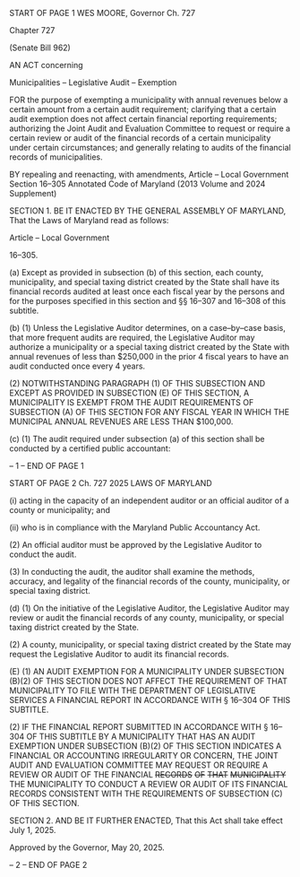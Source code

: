 START OF PAGE 1
WES MOORE, Governor Ch. 727

Chapter 727

(Senate Bill 962)

AN ACT concerning

Municipalities – Legislative Audit – Exemption

FOR the purpose of exempting a municipality with annual revenues below a certain amount
from a certain audit requirement; clarifying that a certain audit exemption does not
affect certain financial reporting requirements; authorizing the Joint Audit and
Evaluation Committee to request or require a certain review or audit of the financial
records of a certain municipality under certain circumstances; and generally relating
to audits of the financial records of municipalities.

BY repealing and reenacting, with amendments,
Article – Local Government
Section 16–305
Annotated Code of Maryland
(2013 Volume and 2024 Supplement)

SECTION 1. BE IT ENACTED BY THE GENERAL ASSEMBLY OF MARYLAND,
That the Laws of Maryland read as follows:

Article – Local Government

16–305.

(a) Except as provided in subsection (b) of this section, each county, municipality,
and special taxing district created by the State shall have its financial records audited at
least once each fiscal year by the persons and for the purposes specified in this section and
§§ 16–307 and 16–308 of this subtitle.

(b) (1) Unless the Legislative Auditor determines, on a case–by–case basis,
that more frequent audits are required, the Legislative Auditor may authorize a
municipality or a special taxing district created by the State with annual revenues of less
than $250,000 in the prior 4 fiscal years to have an audit conducted once every 4 years.

(2) NOTWITHSTANDING PARAGRAPH (1) OF THIS SUBSECTION AND
EXCEPT AS PROVIDED IN SUBSECTION (E) OF THIS SECTION, A MUNICIPALITY IS
EXEMPT FROM THE AUDIT REQUIREMENTS OF SUBSECTION (A) OF THIS SECTION
FOR ANY FISCAL YEAR IN WHICH THE MUNICIPAL ANNUAL REVENUES ARE LESS
THAN $100,000.

(c) (1) The audit required under subsection (a) of this section shall be
conducted by a certified public accountant:

– 1 –
END OF PAGE 1

START OF PAGE 2
Ch. 727 2025 LAWS OF MARYLAND

(i) acting in the capacity of an independent auditor or an official
auditor of a county or municipality; and

(ii) who is in compliance with the Maryland Public Accountancy Act.

(2) An official auditor must be approved by the Legislative Auditor to
conduct the audit.

(3) In conducting the audit, the auditor shall examine the methods,
accuracy, and legality of the financial records of the county, municipality, or special taxing
district.

(d) (1) On the initiative of the Legislative Auditor, the Legislative Auditor may
review or audit the financial records of any county, municipality, or special taxing district
created by the State.

(2) A county, municipality, or special taxing district created by the State
may request the Legislative Auditor to audit its financial records.

(E) (1) AN AUDIT EXEMPTION FOR A MUNICIPALITY UNDER SUBSECTION
(B)(2) OF THIS SECTION DOES NOT AFFECT THE REQUIREMENT OF THAT
MUNICIPALITY TO FILE WITH THE DEPARTMENT OF LEGISLATIVE SERVICES A
FINANCIAL REPORT IN ACCORDANCE WITH § 16–304 OF THIS SUBTITLE.

(2) IF THE FINANCIAL REPORT SUBMITTED IN ACCORDANCE WITH §
16–304 OF THIS SUBTITLE BY A MUNICIPALITY THAT HAS AN AUDIT EXEMPTION
UNDER SUBSECTION (B)(2) OF THIS SECTION INDICATES A FINANCIAL OR
ACCOUNTING IRREGULARITY OR CONCERN, THE JOINT AUDIT AND EVALUATION
COMMITTEE MAY REQUEST OR REQUIRE A REVIEW OR AUDIT OF THE FINANCIAL
~~RECORDS~~ ~~OF~~ ~~THAT~~ ~~MUNICIPALITY~~ THE MUNICIPALITY TO CONDUCT A REVIEW OR
AUDIT OF ITS FINANCIAL RECORDS CONSISTENT WITH THE REQUIREMENTS OF
SUBSECTION (C) OF THIS SECTION.

SECTION 2. AND BE IT FURTHER ENACTED, That this Act shall take effect July
1, 2025.

Approved by the Governor, May 20, 2025.

– 2 –
END OF PAGE 2